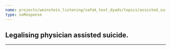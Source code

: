 ```yaml
---
name: projects/weinstein_listening/safak_text_dyads/topics/assisted_suicide_discussion.md
type: noResponse
---
```


## Legalising physician assisted suicide.

---
